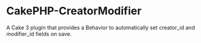 # CakePHP-CreatorModifier
A Cake 3 plugin that provides a Behavior to automatically set creator_id and modifier_id fields on save.
